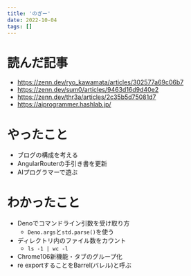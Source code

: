 ```yaml
---
title: 'のぎー'
date: 2022-10-04
tags: []
---
```


# 読んだ記事

- https://zenn.dev/ryo_kawamata/articles/302577a69c06b7
- https://zenn.dev/sum0/articles/9463d16d9d40e2
- https://zenn.dev/thr3a/articles/2c35b5d75081d7
- https://aiprogrammer.hashlab.jp/

# やったこと

- ブログの構成を考える
- AngularRouterの手引き書を更新
- AIプログラマーで遊ぶ

# わかったこと

- Denoでコマンドライン引数を受け取り方
  - `Deno.args`と`std.parse()`を使う
- ディレクトリ内のファイル数をカウント
  - `ls -1 | wc -l`
- Chrome106新機能・タブのグループ化
- re exportすることをBarrel(バレル)と呼ぶ
